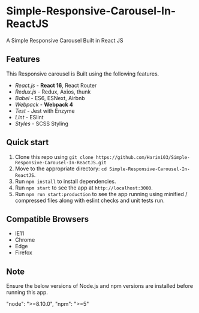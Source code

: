 # Simple-Responsive-Carousel-In-ReactJS
A Simple Responsive Carousel Built in React JS

## Features

This Responsive carousel is Built using the following features.

- _React.js_ - **React 16**, React Router
- _Redux.js_ - Redux, Axios, thunk
- _Babel_ - ES6, ESNext, Airbnb 
- _Webpack_ - **Webpack 4**
- _Test_ - Jest with Enzyme
- _Lint_ - ESlint
- _Styles_ - SCSS Styling

## Quick start

1. Clone this repo using `git clone https://github.com/Harini03/Simple-Responsive-Carousel-In-ReactJS.git`
2. Move to the appropriate directory: `cd Simple-Responsive-Carousel-In-ReactJS`.<br />
3. Run `npm install` to install dependencies.<br />
4. Run `npm start` to see the app at `http://localhost:3000`.
5. Run `npm run start:production` to see the app running using minified / compressed files along with eslint checks and unit tests run.

## Compatible Browsers
- IE11
- Chrome
- Edge
- Firefox

## Note

Ensure the below versions of Node.js and npm versions are installed before running this app.

"node": ">=8.10.0",
"npm": ">=5"
